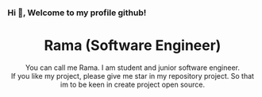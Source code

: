 ### Hi 👋, Welcome to my profile github!
# <div align="center">Rama (Software Engineer)</div>
<p align="center">You can call me Rama. I am student and junior software engineer. <br> If you like my project, please give me star in my repository project. So that im to be keen in create project open source.</p>
